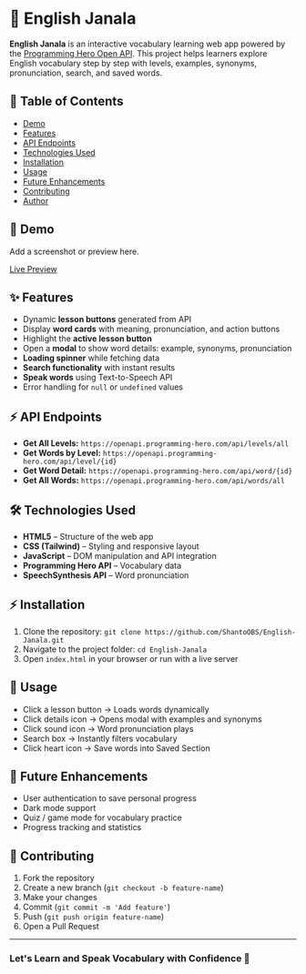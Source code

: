 <h1>📖 English Janala</h1>
<p>
  <strong>English Janala</strong> is an interactive vocabulary learning web app powered by the 
  <a href="https://openapi.programming-hero.com/" target="_blank">Programming Hero Open API</a>. 
  This project helps learners explore English vocabulary step by step with levels, examples, synonyms, pronunciation, search, and saved words.
</p>

<h2>📑 Table of Contents</h2>
<ul>
  <li><a href="#demo">Demo</a></li>
  <li><a href="#features">Features</a></li>
  <li><a href="#api-endpoints">API Endpoints</a></li>
  <li><a href="#technologies-used">Technologies Used</a></li>
  <li><a href="#installation">Installation</a></li>
  <li><a href="#usage">Usage</a></li>
  <li><a href="#future-enhancements">Future Enhancements</a></li>
  <li><a href="#contributing">Contributing</a></li>
  <li><a href="#author">Author</a></li>
</ul>

<h2 id="demo">📱 Demo</h2>
<p>Add a screenshot or preview here.</p>
<p><a href="https://shantoobs.github.io/English-Janala-web/" target="_blank">Live Preview</a></p>

<h2 id="features">✨ Features</h2>
<ul>
  <li>Dynamic <strong>lesson buttons</strong> generated from API</li>
  <li>Display <strong>word cards</strong> with meaning, pronunciation, and action buttons</li>
  <li>Highlight the <strong>active lesson button</strong></li>
  <li>Open a <strong>modal</strong> to show word details: example, synonyms, pronunciation</li>
  <li><strong>Loading spinner</strong> while fetching data</li>
  <li><strong>Search functionality</strong> with instant results</li>
  <li><strong>Speak words</strong> using Text-to-Speech API</li>
  <li>Error handling for <code>null</code> or <code>undefined</code> values</li>
</ul>

<h2 id="api-endpoints">⚡ API Endpoints</h2>
<ul>
  <li><strong>Get All Levels:</strong> <code>https://openapi.programming-hero.com/api/levels/all</code></li>
  <li><strong>Get Words by Level:</strong> <code>https://openapi.programming-hero.com/api/level/{id}</code></li>
  <li><strong>Get Word Detail:</strong> <code>https://openapi.programming-hero.com/api/word/{id}</code></li>
  <li><strong>Get All Words:</strong> <code>https://openapi.programming-hero.com/api/words/all</code></li>
</ul>

<h2 id="technologies-used">🛠️ Technologies Used</h2>
<ul>
  <li><strong>HTML5</strong> – Structure of the web app</li>
  <li><strong>CSS (Tailwind)</strong> – Styling and responsive layout</li>
  <li><strong>JavaScript</strong> – DOM manipulation and API integration</li>
  <li><strong>Programming Hero API</strong> – Vocabulary data</li>
  <li><strong>SpeechSynthesis API</strong> – Word pronunciation</li>
</ul>

<h2 id="installation">⚡ Installation</h2>
<ol>
  <li>Clone the repository: <code>git clone https://github.com/ShantoOBS/English-Janala.git</code></li>
  <li>Navigate to the project folder: <code>cd English-Janala</code></li>
  <li>Open <code>index.html</code> in your browser or run with a live server</li>
</ol>

<h2 id="usage">🚀 Usage</h2>
<ul>
  <li>Click a lesson button → Loads words dynamically</li>
  <li>Click details icon → Opens modal with examples and synonyms</li>
  <li>Click sound icon → Word pronunciation plays</li>
  <li>Search box → Instantly filters vocabulary</li>
  <li>Click heart icon → Save words into Saved Section</li>
</ul>

<h2 id="future-enhancements">🔮 Future Enhancements</h2>
<ul>
  <li>User authentication to save personal progress</li>
  <li>Dark mode support</li>
  <li>Quiz / game mode for vocabulary practice</li>
  <li>Progress tracking and statistics</li>
</ul>

<h2 id="contributing">🤝 Contributing</h2>
<ol>
  <li>Fork the repository</li>
  <li>Create a new branch (<code>git checkout -b feature-name</code>)</li>
  <li>Make your changes</li>
  <li>Commit (<code>git commit -m 'Add feature'</code>)</li>
  <li>Push (<code>git push origin feature-name</code>)</li>
  <li>Open a Pull Request</li>
</ol>

<hr>
<h3>Let's Learn and Speak Vocabulary with Confidence 🎯</h3>
